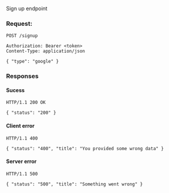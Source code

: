 Sign up endpoint

### Request:

```http
POST /signup

Authorization: Bearer <token>
Content-Type: application/json

{ "type": "google" }
```

### Responses

#### Sucess

```http
HTTP/1.1 200 OK

{ "status": "200" }
```



#### Client error
```http
HTTP/1.1 400

{ "status": "400", "title": "You provided some wrong data" }
```

#### Server error
```http
HTTP/1.1 500

{ "status": "500", "title": "Something went wrong" }
```
